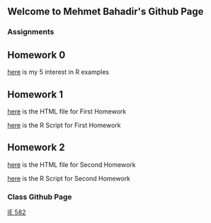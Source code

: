 ## Welcome to Mehmet Bahadir's Github Page


### Assignments



## Homework 0

[here](files\example_homework_0.html) is my 5 interest in R examples 

## Homework 1

[here](Homework1\Homework1.html) is the HTML file for First Homework

[here](Homework1\Homework1.r) is the R Script for First Homework

## Homework 2 

[here](Homework2\Homework2.html) is the HTML file for Second Homework

[here](Homework2\Homework2.r) is the R Script for Second Homework


### Class Github Page

[IE 582](https://github.com/BU-IE-582)
